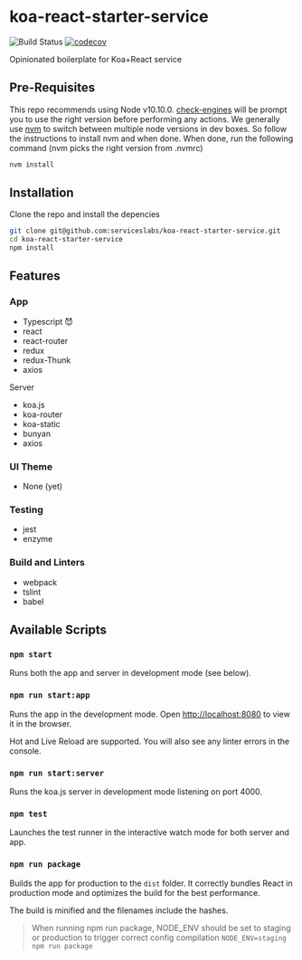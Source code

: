 # koa-react-starter-service

![Build Status](https://codebuild.us-west-2.amazonaws.com/badges?uuid=eyJlbmNyeXB0ZWREYXRhIjoic01RblM3VVFoNE9yYVY5SkFIN0JXTkp4aTVodHZEdkJiRmlzaTBxRkpDbUJOV3EzU1R4eUhia1BDVGZmcStUcWY3ZENGQmZLa3VxR1hFNWRPRkIrUFVBPSIsIml2UGFyYW1ldGVyU3BlYyI6InQvd0VWY0UyNE03Nnl4LzIiLCJtYXRlcmlhbFNldFNlcmlhbCI6MX0%3D&branch=master)
[![codecov](https://codecov.io/gh/serviceslabs/koa-react-starter-service/branch/master/graph/badge.svg?token=yfL4V2jqAY)](https://codecov.io/gh/serviceslabs/koa-react-starter-service)

Opinionated boilerplate for Koa+React service

## Pre-Requisites

This repo recommends using Node v10.10.0.
[check-engines](https://github.com/kruppel/check-engines#readme) will be prompt
you to use the right version before performing any actions. We generally use
[nvm](https://github.com/creationix/nvm) to switch between multiple node
versions in dev boxes. So follow the instructions to install nvm and when done.
When done, run the following command (nvm picks the right version from .nvmrc)

```bash
nvm install
```

## Installation

Clone the repo and install the depencies

```bash
git clone git@github.com:serviceslabs/koa-react-starter-service.git
cd koa-react-starter-service
npm install
```

## Features

### App

* Typescript  😈
* react
* react-router
* redux
* redux-Thunk
* axios

Server

* koa.js
* koa-router
* koa-static
* bunyan
* axios

### UI Theme

* None (yet)

### Testing

* jest
* enzyme

### Build and Linters

* webpack
* tslint
* babel

## Available Scripts

### `npm start`

Runs both the app and server in development mode (see below).

### `npm run start:app`

Runs the app in the development mode.
Open <http://localhost:8080> to view it in the browser.

Hot and Live Reload are supported.
You will also see any linter errors in the console.

### `npm run start:server`

Runs the koa.js server in development mode listening on port 4000.

### `npm test`

Launches the test runner in the interactive watch mode for both server and app.

### `npm run package`

Builds the app for production to the `dist` folder.
It correctly bundles React in production mode and optimizes the build for the
best performance.

The build is minified and the filenames include the hashes.

> When running npm run package, NODE_ENV should be set to staging or production
to trigger correct config compilation `NODE_ENV=staging npm run package`